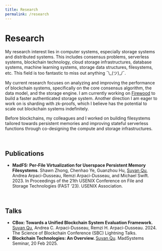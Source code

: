 ```yaml
---
title: Research
permalink: /research
---
```


# Research

My research interest lies in computer systems, especially storage systems and distributed systems. This includes consensus problems, serverless systems, blockchain technology, cloud storage infrastructures, database systems, machine learning systems, storage data structures, filesystems, etc. This field is too fantastic to miss out anything ¯\\\_(ツ)\_/¯.

My current research focuses on analyzing and improving the performance of blockchain systems, specifically on the core consensus algorithm, the data model, and the storage engine. I am currently working on <a href="https://github.com/ava-labs/firewood">Firewood</a> to build a faster authenticated storage system. Another direction I am eager to work on is sharding with zk-proofs, which I believe has the potential to scale out blockchain systems indefinitely. 

Before blockchains, my colleagues and I worked on building filesystems tailored towards persistent memories and improving stateful serverless functions through co-designing the compute and storage infrastructures. 

&nbsp;

## Publications
* <b>MadFS: Per-File Virtualization for Userspace Persistent Memory Filesystems</b>. Shawn Zhong, Chenhao Ye, Guanzhou Hu, <u>Suyan Qu</u>, Andrea Arpaci-Dusseau, Remzi Arpaci-Dusseau, and Michael Swift. 2023. In Proceedings of the 21th USENIX Conference on File and Storage Technologies (FAST ‘23). USENIX Association. [<i class="fa-solid fa-file"></i>](https://www.usenix.org/conference/fast23/presentation/zhong) [<i class="fa-brands fa-github"></i>](https://github.com/WiscADSL/MadFS)

&nbsp;

## Talks
* <b>CBox: Towards a Unified Blockchain System Evaluation Framework.</b> <u>Suyan Qu</u>, Andrea C. Arpaci-Dusseau, Remzi H. Arpaci-Dusseau. 2024. The Science of Blockchain Conference (SBC) Lightning Talks. [<i class="fa-brands fa-youtube"></i>](https://www.youtube.com/watch?v=GoAO2MNU0Oo&t=3310s)
* <b>Blockchain Technologies: An Overview. </b> <u>Suyan Qu</u>. MadSystems Seminar, 20 Feb 2025. 